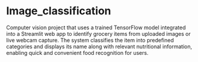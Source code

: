 # Image_classification
Computer vision project that uses a trained TensorFlow model integrated into a Streamlit web app to identify grocery items from uploaded images or live webcam capture. The system classifies the item into predefined categories and displays its name along with relevant nutritional information, enabling quick and convenient food recognition for users.
